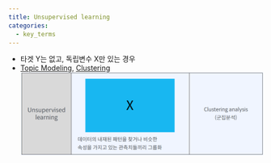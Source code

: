 ```yaml
---
title: Unsupervised learning
categories:
  - key_terms
---
```


- 타겟 Y는 없고, 독립변수 X만 있는 경우 
- [Topic Modeling](https://code7ssage.github.io/Topic-Modeling/), [Clustering](https://code7ssage.github.io/Clustering/)
    ![image](https://github.com/code7ssage/code7ssage.github.io/blob/master/assets/attached%20file/Pasted%20image%2020240103140854.png?raw=true)